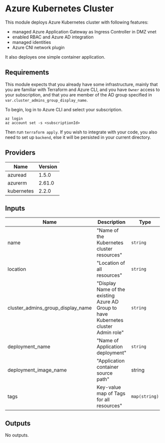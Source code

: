 # Azure Kubernetes Cluster
This module deploys Azure Kubernetes cluster with following features:
- managed Azure Application Gateway as Ingress Controller in DMZ vnet
- enabled RBAC and Azure AD integration
- managed identities
- Azure CNI network plugin

It also deployes one simple container application.

## Requirements

This module expects that you already have some infrastructure, mainly that you are familiar with Terraform and Azure CLI, and you have `Owner` access to your subscription, and that you are member of the AD group specified in `var.cluster_admins_group_display_name`.

To begin, log in to Azure CLI and select your subscription.
```azcli
az login
az account set -s <subscriptionId>
```

Then run `terraform apply`. If you wish to integrate with your code, you also need to set up `backend`, else it will be persisted in your current directory.

## Providers

| Name | Version |
|------|---------|
| azuread | 1.5.0 |
| azurerm | 2.61.0 |
| kubernetes | 2.2.0 |

## Inputs

| Name | Description | Type | Default | Required |
|------|-------------|------|---------|:--------:|
| name | "Name of the Kubernetes cluster resources" | `string` | `funkyapp` | no |
| location | "Location of all resources" | `string` | `westeurope` | no |
| cluster_admins_group_display_name | "Display Name of the existing Azure AD Group to have Kubernetes cluster Admin role" | `string` | n/a | yes |
| deployment_name | "Name of Application deployment" | `string` | `nginx` | no|
| deployment_image_name | "Application container source path" | string | `mcr.microsoft.com/oss/nginx/nginx:1.15.5-alpine` | no |
| tags | Key-value map of Tags for all resources" | `map(string)` | `{Environment = "Development"}` | no |

## Outputs

No outputs.